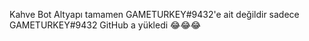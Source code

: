 Kahve Bot Altyapı tamamen GAMETURKEY#9432'e ait değildir
sadece GAMETURKEY#9432 GitHub a yükledi 😂😂😂

